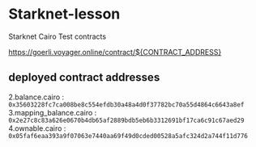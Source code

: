 # Starknet-lesson
Starknet Cairo Test contracts

https://goerli.voyager.online/contract/${CONTRACT_ADDRESS}

## deployed contract addresses

2.balance.cairo : `0x35603228fc7ca008be8c554efdb30a48a4d0f37782bc70a55d4864c6643a8ef`
3.mapping_balance.cairo : `0x2e27c8c83a626e0670b4db65af2889bdb5eb6b3312691bf17ca6c91c67aed29`
4.ownable.cairo : `0x05faf6eaa393a9f07063e7440aa69f49d0cded00528a5afc324d2a744f11d776`
